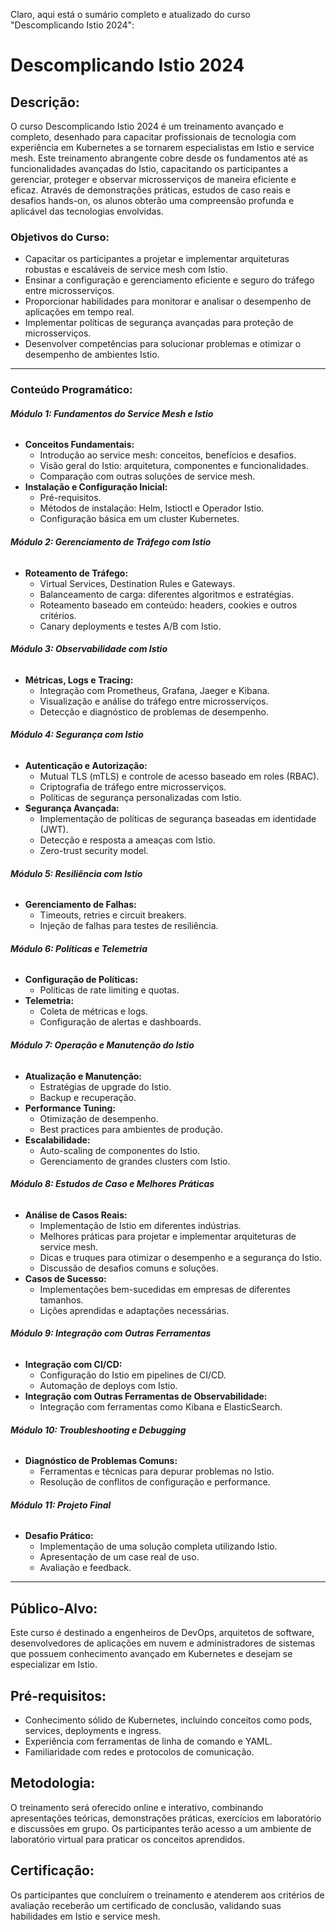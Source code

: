 Claro, aqui está o sumário completo e atualizado do curso "Descomplicando Istio 2024":

# **Descomplicando Istio 2024**

## **Descrição:**

O curso Descomplicando Istio 2024 é um treinamento avançado e completo, desenhado para capacitar profissionais de tecnologia com experiência em Kubernetes a se tornarem especialistas em Istio e service mesh. Este treinamento abrangente cobre desde os fundamentos até as funcionalidades avançadas do Istio, capacitando os participantes a gerenciar, proteger e observar microsserviços de maneira eficiente e eficaz. Através de demonstrações práticas, estudos de caso reais e desafios hands-on, os alunos obterão uma compreensão profunda e aplicável das tecnologias envolvidas.

### **Objetivos do Curso:**

* Capacitar os participantes a projetar e implementar arquiteturas robustas e escaláveis de service mesh com Istio.
* Ensinar a configuração e gerenciamento eficiente e seguro do tráfego entre microsserviços.
* Proporcionar habilidades para monitorar e analisar o desempenho de aplicações em tempo real.
* Implementar políticas de segurança avançadas para proteção de microsserviços.
* Desenvolver competências para solucionar problemas e otimizar o desempenho de ambientes Istio.

----

### **Conteúdo Programático:**

###### **Módulo 1: Fundamentos do Service Mesh e Istio**

* **Conceitos Fundamentais:**
    * Introdução ao service mesh: conceitos, benefícios e desafios.
    * Visão geral do Istio: arquitetura, componentes e funcionalidades.
    * Comparação com outras soluções de service mesh.
* **Instalação e Configuração Inicial:**
    * Pré-requisitos.
    * Métodos de instalação: Helm, Istioctl e Operador Istio.
    * Configuração básica em um cluster Kubernetes.

###### **Módulo 2: Gerenciamento de Tráfego com Istio**

* **Roteamento de Tráfego:**
    * Virtual Services, Destination Rules e Gateways.
    * Balanceamento de carga: diferentes algoritmos e estratégias.
    * Roteamento baseado em conteúdo: headers, cookies e outros critérios.
    * Canary deployments e testes A/B com Istio.

###### **Módulo 3: Observabilidade com Istio**

* **Métricas, Logs e Tracing:**
    * Integração com Prometheus, Grafana, Jaeger e Kibana.
    * Visualização e análise do tráfego entre microsserviços.
    * Detecção e diagnóstico de problemas de desempenho.

###### **Módulo 4: Segurança com Istio**

* **Autenticação e Autorização:**
    * Mutual TLS (mTLS) e controle de acesso baseado em roles (RBAC).
    * Criptografia de tráfego entre microsserviços.
    * Políticas de segurança personalizadas com Istio.
* **Segurança Avançada:**
    * Implementação de políticas de segurança baseadas em identidade (JWT).
    * Detecção e resposta a ameaças com Istio.
    * Zero-trust security model.

###### **Módulo 5: Resiliência com Istio**

* **Gerenciamento de Falhas:**
    * Timeouts, retries e circuit breakers.
    * Injeção de falhas para testes de resiliência.

###### **Módulo 6: Políticas e Telemetria**

* **Configuração de Políticas:**
    * Políticas de rate limiting e quotas.
* **Telemetria:**
    * Coleta de métricas e logs.
    * Configuração de alertas e dashboards.

###### **Módulo 7: Operação e Manutenção do Istio**

* **Atualização e Manutenção:**
    * Estratégias de upgrade do Istio.
    * Backup e recuperação.
* **Performance Tuning:**
    * Otimização de desempenho.
    * Best practices para ambientes de produção.
* **Escalabilidade:**
    * Auto-scaling de componentes do Istio.
    * Gerenciamento de grandes clusters com Istio.

###### **Módulo 8: Estudos de Caso e Melhores Práticas**

* **Análise de Casos Reais:**
    * Implementação de Istio em diferentes indústrias.
    * Melhores práticas para projetar e implementar arquiteturas de service mesh.
    * Dicas e truques para otimizar o desempenho e a segurança do Istio.
    * Discussão de desafios comuns e soluções.
* **Casos de Sucesso:**
    * Implementações bem-sucedidas em empresas de diferentes tamanhos.
    * Lições aprendidas e adaptações necessárias.

###### **Módulo 9: Integração com Outras Ferramentas**

* **Integração com CI/CD:**
    * Configuração do Istio em pipelines de CI/CD.
    * Automação de deploys com Istio.
* **Integração com Outras Ferramentas de Observabilidade:**
    * Integração com ferramentas como Kibana e ElasticSearch.

###### **Módulo 10: Troubleshooting e Debugging**

* **Diagnóstico de Problemas Comuns:**
    * Ferramentas e técnicas para depurar problemas no Istio.
    * Resolução de conflitos de configuração e performance.

###### **Módulo 11: Projeto Final**

* **Desafio Prático:**
    * Implementação de uma solução completa utilizando Istio.
    * Apresentação de um case real de uso.
    * Avaliação e feedback.

----

## **Público-Alvo:**

Este curso é destinado a engenheiros de DevOps, arquitetos de software, desenvolvedores de aplicações em nuvem e administradores de sistemas que possuem conhecimento avançado em Kubernetes e desejam se especializar em Istio.

## **Pré-requisitos:**

* Conhecimento sólido de Kubernetes, incluindo conceitos como pods, services, deployments e ingress.
* Experiência com ferramentas de linha de comando e YAML.
* Familiaridade com redes e protocolos de comunicação.

## **Metodologia:**

O treinamento será oferecido online e interativo, combinando apresentações teóricas, demonstrações práticas, exercícios em laboratório e discussões em grupo. Os participantes terão acesso a um ambiente de laboratório virtual para praticar os conceitos aprendidos.

## **Certificação:**

Os participantes que concluírem o treinamento e atenderem aos critérios de avaliação receberão um certificado de conclusão, validando suas habilidades em Istio e service mesh.